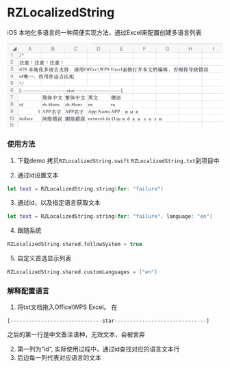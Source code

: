 # RZLocalizedString
iOS 本地化多语言的一种简便实现方法，通过Excel来配置创建多语言列表

 <p style="center"> <img src="./excel_configure.png"> </p>

### 使用方法
1. 下载demo
拷贝`RZLocalizedString.swift` `RZLocalizedString.txt`到项目中

2. 通过id设置文本
```Swift
let text = RZLocalizedString.string(for: "failure")
```

3. 通过id，以及指定语言获取文本
```Swift
let text = RZLocalizedString.string(for: "failure", language: "en")
```
4. 跟随系统
```Swift
RZLocalizedString.shared.followSystem = true
```

5. 自定义首选显示列表
```Swift
RZLocalizedString.shared.customLanguages = ["en"]
```

### 解释配置语言
1. 将txt文档拖入Office\WPS Excel。
在 
```
[------------------------------star------------------------------]
```
之后的第一行是中文备注语种，无效文本，会被舍弃

2. 第一列为”id“, 实际使用过程中，通过id查找对应的语言文本行
3. 后边每一列代表对应语言的文本

